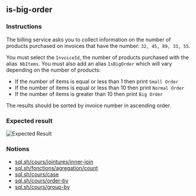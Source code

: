 ## is-big-order

### Instructions

The billing service asks you to collect information on the number of products purchased on invoices that have the number: `32, 45, 89, 33, 55`.

You must select the `InvoiceId`, the number of products purchased with the alias` NbItems`.
You must also add an alias `IsBigOrder` which will vary depending on the number of products:

- If the number of items is equal or less than 1 then print `Small Order`
- If the number of items is equal or less than 10 then print `Normal Order`
- If the number of items is greater than 10 then print `Big Order`

The results should be sorted by invoice number in ascending order.

### Expected result

![Expected Result](https://thomaslenaour.github.io/ytrack/subjects/is-big-order/expected.png)

### Notions

- [sql.sh/cours/jointures/inner-join](https://sql.sh/cours/jointures/inner-join)
- [sql.sh/fonctions/agregation/count](https://sql.sh/fonctions/agregation/count)
- [sql.sh/cours/case](https://sql.sh/cours/case)
- [sql.sh/cours/order-by](https://sql.sh/cours/order-by)
- [sql.sh/cours/group-by](https://sql.sh/cours/group-by)
